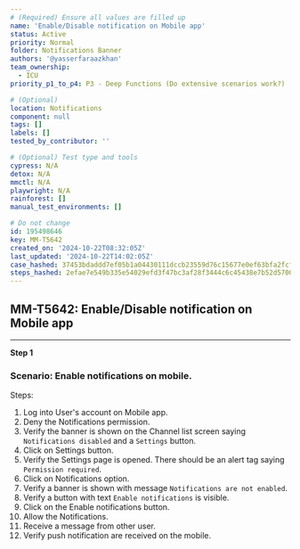 ```yaml
---
# (Required) Ensure all values are filled up
name: 'Enable/Disable notification on Mobile app'
status: Active
priority: Normal
folder: Notifications Banner
authors: '@yasserfaraazkhan'
team_ownership:
  - ICU
priority_p1_to_p4: P3 - Deep Functions (Do extensive scenarios work?)

# (Optional)
location: Notifications
component: null
tags: []
labels: []
tested_by_contributor: ''

# (Optional) Test type and tools
cypress: N/A
detox: N/A
mmctl: N/A
playwright: N/A
rainforest: []
manual_test_environments: []

# Do not change
id: 195498646
key: MM-T5642
created_on: '2024-10-22T08:32:05Z'
last_updated: '2024-10-22T14:02:05Z'
case_hashed: 37453bdaddd7ef05b1a04430111dccb23559d76c15677e0ef63bfa2fcfbf0735b616ae15437c2015b9c6319201a87a3e
steps_hashed: 2efae7e549b335e54029efd3f47bc3af28f3444c6c45438e7b52d5700e017b2d0761220b5d6e79cd9be8e70cfb18ff7e
---
```


<!-- (Auto-generated) Based on frontmatter's "key" and "name" -->

## MM-T5642: Enable/Disable notification on Mobile app

---

**Step 1**

### Scenario: Enable notifications on mobile.

Steps:

1. Log into User's account on Mobile app.
2. Deny the Notifications permission.
3. Verify the banner is shown on the Channel list screen saying `Notifications disabled` and a `Settings` button.
4. Click on Settings button.
5. Verify the Settings page is opened. There should be an alert tag saying `Permission required`.
6. Click on Notifications option.
7. Verify a banner is shown with message `Notifications are not enabled`.
8. Verify a button with text `Enable notifications` is visible.
9. Click on the Enable notifications button.
10. Allow the Notifications.
11. Receive a message from other user.
12. Verify push notification are received on the mobile.
